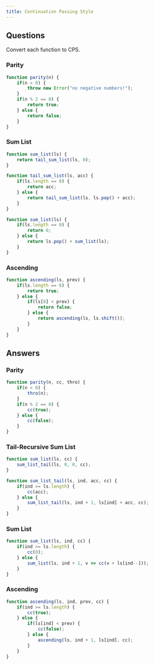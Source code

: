 ```yaml
---
title: Continuation Passing Style
---
```


## Questions
Convert each function to CPS.
### Parity
<!-- Charlie the chameleon is learning how to count. His favorite numbers are the even
ones! He would like to have a function, written in continuation passing style, 
that will tell him if a number is even or not. The function should not take
negative numbers, because Charlie doesn't know what those are. You are tasked with
helping Charlie. Given the following function, please convert it to use CPS. -->
```js
function parity(n) {
    if(n < 0) {
        throw new Error("no negative numbers!");
    }
    if(n % 2 == 0) {
        return true;
    } else {
        return false;
    }
}
```

### Sum List
<!-- Charlie has discovered that he loves counting. He likes it so much that he's
made a whole list of his favorite numbers. Charlie wants to add all of these
numbers together -- maybe that will be his favorite-est number! Please convert
the following function to use CPS to help Charlie's mission. -->
```js title="tail-recursive"
function sum_list(ls) {
    return tail_sum_list(ls, 0);
}

function tail_sum_list(ls, acc) {
    if(ls.length == 0) {
        return acc;
    } else {
        return tail_sum_list(ls, ls.pop() + acc);
    }
}
```

```js title="non tail-recursive"
function sum_list(ls) {
    if(ls.length == 0) {
        return 0;
    } else {
        return ls.pop() + sum_list(ls);
    }
}
```

### Ascending
```js
function ascending(ls, prev) {
    if(ls.length == 0) {
        return true;
    } else {
        if(ls[0] < prev) {
            return false;
        } else {
            return ascending(ls, ls.shift());
        }
    }
}
```

## Answers

### Parity
<!-- There are two things to handle in this function: returning true/false and
throwing errors. For the return value, we want to replace any instance of
`return` with a call to the continuation function, `cc`. The reason we can
immediately call `cc` is because there is no additional work to be done after
we've checked if a number is divisible by two. Similarly, if we need to throw
an error, we pass the errored value to a different continuation function,
`thro`.  -->
```js
function parity(n, cc, thro) {
    if(n < 0) {
        thro(n);
    }
    if(n % 2 == 0) {
        cc(true);
    } else {
        cc(false);
    }
}
```

### Tail-Recursive Sum List
<!-- There are two parts to converting this function to use CPS. The bulk of the work
happens in the second part, where the tail-recursive call is made. Note that the
original function sums the list recursively as opposed to iteratively. The main
thing to keep in mind when converting the recursive portion to CPS is that the
function is responsible for tracking -->
```js
function sum_list(ls, cc) {
    sum_list_tail(ls, 0, 0, cc);
}

function sum_list_tail(ls, ind, acc, cc) {
    if(ind >= ls.length) {
        cc(acc);
    } else {
        sum_list_tail(ls, ind + 1, ls[ind] + acc, cc);
    }
}
```

### Sum List
```js
function sum_list(ls, ind, cc) {
    if(ind >= ls.length) {
        cc(0);
    } else {
        sum_list(ls, ind + 1, v => cc(v + ls[ind--]));
    }
}
```

### Ascending
```js
function ascending(ls, ind, prev, cc) {
    if(ind >= ls.length) {
        cc(true);
    } else {
        if(ls[ind] < prev) {
            cc(false);
        } else {
            ascending(ls, ind + 1, ls[ind], cc);
        }
    }
}
```

<!-- ## Code
- [Original code]()
- [CPS code]()

## Readings
- https://bessiambre.medium.com/continuation-passing-style-patterns-for-javascript-5528449d3070
- https://matt.might.net/articles/by-example-continuation-passing-style/
- https://developer.ibm.com/articles/l-recurs/
- https://stackoverflow.com/questions/29618967/haskell-continuation-passing-style-index-of-element-in-list -->
